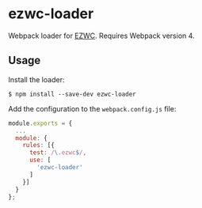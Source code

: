 # ezwc-loader

Webpack loader for [EZWC](https://github.com/pynklynn/ezwc-cli). Requires Webpack version 4.

## Usage

Install the loader:

```shell
$ npm install --save-dev ezwc-loader
```

Add the configuration to the `webpack.config.js` file:

```js
module.exports = {
  ...
  module: {
    rules: [{
      test: /\.ezwc$/,
      use: [
        'ezwc-loader'
      ]
    }]
  }
};
```
